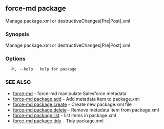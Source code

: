 ## force-md package

Manage package.xml or destructiveChanges[Pre|Post].xml

### Synopsis

Manage package.xml or destructiveChanges[Pre|Post].xml

### Options

```
  -h, --help   help for package
```

### SEE ALSO

* [force-md](force-md.md)	 - force-md manipulate Salesforce metadata
* [force-md package add](force-md_package_add.md)	 - Add metadata item to package.xml
* [force-md package create](force-md_package_create.md)	 - Create new package.xml file
* [force-md package delete](force-md_package_delete.md)	 - Remove metadata item from package.xml
* [force-md package list](force-md_package_list.md)	 - list items in package.xml
* [force-md package tidy](force-md_package_tidy.md)	 - Tidy package.xml

